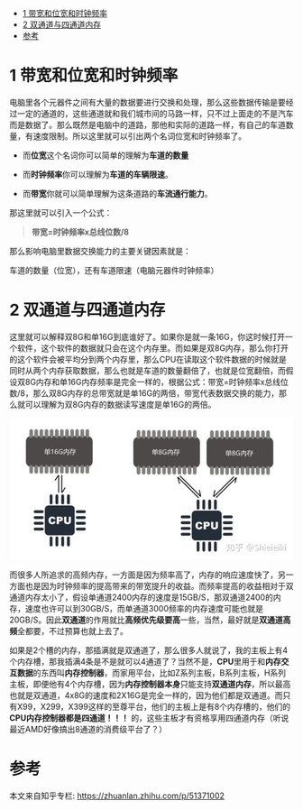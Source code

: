
<!-- @import "[TOC]" {cmd="toc" depthFrom=1 depthTo=6 orderedList=false} -->

<!-- code_chunk_output -->

* [1 带宽和位宽和时钟频率](#1-带宽和位宽和时钟频率)
* [2 双通道与四通道内存](#2-双通道与四通道内存)
* [参考](#参考)

<!-- /code_chunk_output -->

# 1 带宽和位宽和时钟频率

电脑里各个元器件之间有大量的数据要进行交换和处理，那么这些数据传输是要经过一定的通道的，这些通道就和我们城市间的马路一样，只不过上面走的不是汽车而是数据了。那么既然是电脑中的道路，那他和实际的道路一样，有自己的车道数量，有速度限制。所以这里就可以引出两个名词位宽和时钟频率了。

- 而**位宽**这个名词你可以简单的理解为**车道的数量**

- 而**时钟频率**你可以理解为**车道的车辆限速**。

- 而**带宽**你就可以简单理解为这条道路的**车流通行能力**。

那这里就可以引入一个公式：

>**带宽=时钟频率x总线位数/8**

那么影响电脑里数据交换能力的主要关键因素就是：

车道的数量（位宽），还有车道限速（电脑元器件时钟频率）

# 2 双通道与四通道内存

这里就可以解释双8G和单16G到底谁好了。如果你是就一条16G，你这时候打开一个软件，这个软件的数据就只会在这个内存里。而如果是双8G内存，那么你打开的这个软件会被平均分到两个内存里，那么CPU在读取这个软件数据的时候就是同时从两个内存获取数据，那么也就是车道的数量翻倍了，也就是位宽翻倍，而假设双8G内存和单16G内存频率是完全一样的，根据公式：带宽=时钟频率x总线位数/8，那么双8G内存的总带宽就是单16G的两倍，带宽代表数据交换的能力，那么就可以理解为双8G内存的数据读写速度是单16G的两倍。

![](./images/2019-04-28-09-51-53.png)

而很多人所追求的高频内存，一方面是因为频率高了，内存的响应速度快了，另一方面也是因为时钟频率的提高带来的带宽提升的收益。而频率提高的收益相对于双通道内存太小了，假设单通道2400内存的速度是15GB/S，那双通道2400的内存，速度也许可以到30GB/S，而单通道3000频率的内存速度可能也就是20GB/S。因此**双通道**的作用就比**高频优先级要高**一些，当然，最好就是**双通道高频**全都要，不过预算也就上去了。

如果是2个槽的内存，那插满就是双通道了，那么很多人就说了，我的主板上有4个内存槽，那我插满4条是不是就可以4通道了？当然不是，**CPU**里用于和**内存交互数据**的东西叫**内存控制器**，而家用平台，比如Z系列主板，B系列主板，H系列主板，即便他有4个内存槽，因为**内存控制器本身**只能支持**双通道内存**，所以最高也就是双通道，4x8G的速度和2X16G是完全一样的，因为他们都是双通道。而只有X99，X299，X399这样的至尊平台，他们的主板上是有8个内存槽的，他们的 **CPU内存控制器都是四通道！！！** 的，这些主板才有资格享用四通道内存（听说最近AMD好像搞出8通道的消费级平台了？）



# 参考

本文来自知乎专栏: https://zhuanlan.zhihu.com/p/51371002